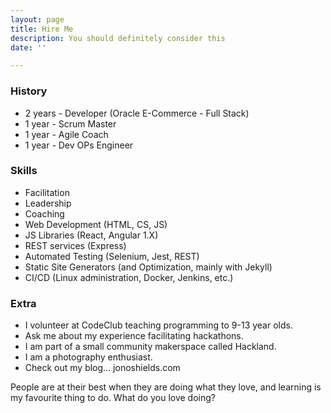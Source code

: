 ```yaml
---
layout: page
title: Hire Me
description: You should definitely consider this
date: ''

---
```

### History

* 2 years - Developer (Oracle E-Commerce - Full Stack)
* 1 year - Scrum Master
* 1 year - Agile Coach
* 1 year - Dev OPs Engineer

### Skills

* Facilitation
* Leadership
* Coaching
* Web Development (HTML, CS, JS)
* JS Libraries (React, Angular 1.X)
* REST services (Express)
* Automated Testing (Selenium, Jest, REST)
* Static Site Generators (and Optimization, mainly with Jekyll)
* CI/CD (Linux administration, Docker, Jenkins, etc.)

### Extra

* I volunteer at CodeClub teaching programming to 9-13 year olds.
* Ask me about my experience facilitating hackathons.
* I am part of a small community makerspace called Hackland.
* I am a photography enthusiast.
* Check out my blog... jonoshields.com

People are at their best when they are doing what they love, and learning is my favourite thing to do. What do you love doing?